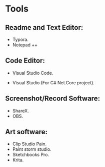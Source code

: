 # Tools

## Readme and Text Editor:

- Typora.
- Notepad ++

## Code Editor:

- Visual Studio Code.

- Visual Studio (For C# Net.Core project).

## Screenshot/Record  Software:

- ShareX.
- OBS.

## Art software:
- Clip Studio Pain.
-  Paint storm studio.
-  Sketchbooks Pro.
-  Krita.
